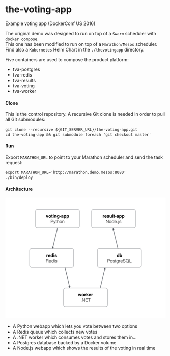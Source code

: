 # the-voting-app

Example voting app (DockerConf US 2016)  

The original demo was designed to run on top of a `Swarm` scheduler with `docker compose`.  
This one has been modified to run on top of a `Marathon/Mesos` scheduler.  
Find also a `Kubernetes` Helm Chart in the `./thevotingapp` directory.

Five containers are used to compose the product platform:

- tva-postgres
- tva-redis
- tva-results
- tva-voting
- tva-worker

#### Clone

This is the control repository. A recursive Git clone is needed in order to pull all Git submodules:

```
git clone --recursive ${GIT_SERVER_URL}/the-voting-app.git
cd the-voting-app && git submodule foreach 'git checkout master'
```

#### Run

Export `MARATHON_URL` to point to your Marathon scheduler and send the task request:

```
export MARATHON_URL='http://marathon.demo.mesos:8080'
./bin/deploy
```

#### Architecture

![Architecture diagram](architecture.png)

* A Python webapp which lets you vote between two options
* A Redis queue which collects new votes
* A .NET worker which consumes votes and stores them in…
* A Postgres database backed by a Docker volume
* A Node.js webapp which shows the results of the voting in real time
